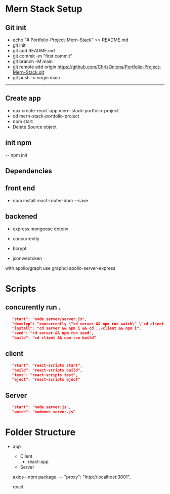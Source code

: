 # Mern Stack Setup

## Git init

- echo "# Portfolio-Project-Mern-Stack" >> README.md
- git init
- git add README.md
- git commit -m "first commit"
- git branch -M main
- git remote add origin https://github.com/ChrisOnions/Portfolio-Project-Mern-Stack.git
- git push -u origin main

---

## Create app

- npx create-react-app mern-stack-portfolio-project
- cd mern-stack-portfolio-project
- npm start
- Delete Source object

## init npm

-- npm init

## Dependencies

## front end

- npm install react-router-dom --save

## backened

- express mongoose dotenv

- concurrently
- bcrypt
- jsonwebtoken

with apollo/graph use graphql apollo-server-express

# Scripts

## concurently run .

```json
   "start": "node server/server.js",
   "develop": "concurrently \"cd server && npm run watch\" \"cd client &&  npm start\"",
   "install": "cd server && npm i && cd ../client && npm i",
   "seed": "cd server && npm run seed",
   "build": "cd client && npm run build"
```

## client

```json
   "start": "react-scripts start",
   "build": "react-scripts build",
   "test": "react-scripts test",
   "eject": "react-scripts eject"
```

## Server

```json
   "start": "node server.js",
   "watch": "nodemon server.js"
```

# Folder Structure

- app

  - Client
    - react-app
  - Server

  axios--npm package. -- "proxy": "http://localhost:3001",

  react

<!--
Create user login with all the trimmings
Make home look pretty

Signup page
Login page
Logout page
Auth



Create Listings backend

// const stripe = require('stripe') for donations
// ('sk_test_4eC39HqLyjWDarjtT1zdp7dc'); test
 -->
